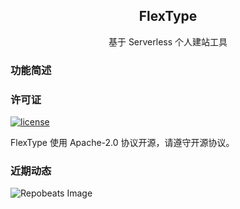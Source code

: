 <h2 align="center"><b>FlexType</b></h2>

<p align="center">基于 Serverless 个人建站工具</p>

### 功能简述

### 许可证

[![license](https://img.shields.io/github/license/aiokr/flextype.svg?style=flat-square)](https://github.comaiokr/flextype/blob/master/LICENSE)

FlexType 使用 Apache-2.0 协议开源，请遵守开源协议。

### 近期动态

![Repobeats Image](https://repobeats.axiom.co/api/embed/0966fc4f37f8926a753f155dfc72c67ef3eaa24e.svg "Repobeats analytics image")
